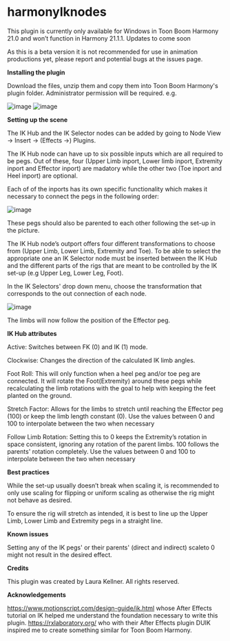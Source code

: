 # harmonyIknodes


This plugin is currently only available for Windows in Toon Boom Harmony 21.0 and won’t function in Harmony 21.1.1. Updates to come soon

As this is a beta version it is not recommended for use in animation productions yet, please report and potential bugs at the issues page.

<b>Installing the plugin</b>


Download the files, unzip them and copy them into Toon Boom Harmony's plugin folder. Administrator permission will be required.
e.g.

![image](https://user-images.githubusercontent.com/11638171/183882052-99fc4d62-2499-4222-9668-a8cff886f02b.png)
![image](https://user-images.githubusercontent.com/11638171/183881996-24946799-d9d4-4c70-9863-b38c59935b8d.png)



<b>Setting up the scene</b>


The IK Hub and the IK Selector nodes can be added by going to Node View -> Insert -> (Effects ->) Plugins. 

The IK Hub node can have up to six possible inputs which are all required to be pegs.
Out of these, four (Upper Limb inport, Lower limb inport, Extremity inport and Effector inport) are madatory while the other two (Toe inport and Heel inport) are optional.

Each of of the inports has its own specific functionality which makes it necessary to connect the pegs in the following order:

![image](https://user-images.githubusercontent.com/11638171/183883472-ed6ec244-014f-4e37-95d9-16c1a559e5f0.png)

These pegs should also be parented to each other following the set-up in the picture.


The IK Hub node’s outport offers four different transformations to choose from (Upper Limb, Lower Limb, Extremity and Toe). To be able to select the appropriate one an IK Selector node must be inserted between the IK Hub and the different parts of the rigs that are meant to be controlled by the IK set-up (e.g Upper Leg, Lower Leg, Foot).

In the IK Selectors' drop down menu, choose the transformation that corresponds to the out connection of each node. 

![image](https://user-images.githubusercontent.com/11638171/183881237-d80258bc-c97e-45c8-9cb0-fa23deacfddb.png)

The limbs will now follow the position of the Effector peg.




<b>IK Hub attributes </b>


Active: Switches between FK (0) and IK (1) mode.

Clockwise: Changes the direction of the calculated IK limb angles.

Foot Roll: This will only function when a heel peg and/or toe peg are connected. It will rotate the Foot(Extremity) around these pegs while recalculating the limb               rotations with the goal to help with keeping the feet planted on the ground.

Stretch Factor: Allows for the limbs to stretch until reaching the Effector peg (100) or keep the limb length constant (0).
          Use the values between 0 and 100 to interpolate between the two when necessary

Follow Limb Rotation: Setting this to 0 keeps the Extremity’s rotation in space consistent, ignoring any rotation of the parent limbs. 100 follows the parents'                   rotation completely.
          Use the values between 0 and 100 to interpolate between the two when necessary
         
         
<b>Best practices </b>

While the set-up usually doesn’t break when scaling it, is recommended to only use scaling for flipping or uniform scaling as otherwise the rig might not behave as desired.

To ensure the rig will stretch as intended, it is best to line up the Upper Limb, Lower Limb and Extremity pegs in a straight line. 
 
 
 
<b>Known issues</b>


Setting any of the IK pegs' or their parents' (direct and indirect) scaleto 0 might not result in the desired effect.

 
 
<b>Credits</b>


This plugin was created by Laura Kellner. All rights reserved.
 
 
 
<b>Acknowledgements</b>


https://www.motionscript.com/design-guide/ik.html whose After Effects tutorial on IK helped me understand the foundation necessary to write this plugin.
https://rxlaboratory.org/ who with their After Effects plugin DUIK inspired me to create something similar for Toon Boom Harmony.
